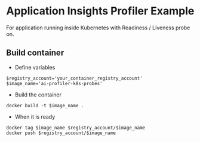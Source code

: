 # Application Insights Profiler Example

For application running inside Kubernetes with Readiness / Liveness probe on.

## Build container

* Define variables

```shell
$registry_account='your_container_registry_account'
$image_name='ai-profiler-k8s-probes'
```

* Build the container

```shell
docker build -t $image_name .
```

* When it is ready

```shell
docker tag $image_name $registry_account/$image_name
docker push $registry_account/$image_name
```